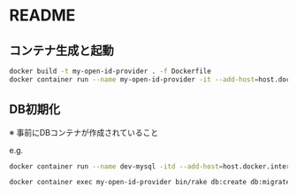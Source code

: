 # README

## コンテナ生成と起動

```bash
docker build -t my-open-id-provider . -f Dockerfile
docker container run --name my-open-id-provider -it --add-host=host.docker.internal:host-gateway -p 33000:3000 -v $PWD:/webapp my-open-id-provider
```

## DB初期化

※ 事前にDBコンテナが作成されていること

e.g.
```bash
docker container run --name dev-mysql -itd --add-host=host.docker.internal:host-gateway -e MYSQL_ROOT_PASSWORD='password' -p 33306:3306 mysql:8.0.23
```

```bash
docker container exec my-open-id-provider bin/rake db:create db:migrate
```

